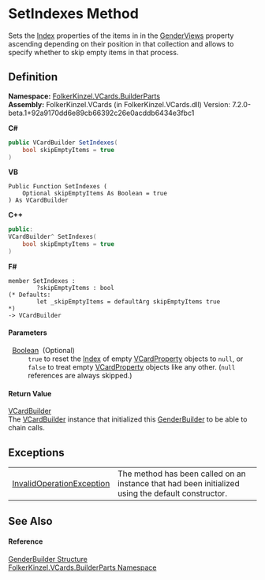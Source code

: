 # SetIndexes Method


Sets the <a href="70c82664-4c95-c20f-f819-7fba4087eead.md">Index</a> properties of the items in in the <a href="b3545d4e-d8e7-ae7b-4a5c-65ca19e48d69.md">GenderViews</a> property ascending depending on their position in that collection and allows to specify whether to skip empty items in that process.



## Definition
**Namespace:** <a href="30716183-7f69-ceb8-b5fe-4d9f23e7fd2b.md">FolkerKinzel.VCards.BuilderParts</a>  
**Assembly:** FolkerKinzel.VCards (in FolkerKinzel.VCards.dll) Version: 7.2.0-beta.1+92a9170dd6e89cb66392c26e0acddb6434e3fbc1

**C#**
``` C#
public VCardBuilder SetIndexes(
	bool skipEmptyItems = true
)
```
**VB**
``` VB
Public Function SetIndexes ( 
	Optional skipEmptyItems As Boolean = true
) As VCardBuilder
```
**C++**
``` C++
public:
VCardBuilder^ SetIndexes(
	bool skipEmptyItems = true
)
```
**F#**
``` F#
member SetIndexes : 
        ?skipEmptyItems : bool 
(* Defaults:
        let _skipEmptyItems = defaultArg skipEmptyItems true
*)
-> VCardBuilder 
```



#### Parameters
<dl><dt>  <a href="https://learn.microsoft.com/dotnet/api/system.boolean" target="_blank" rel="noopener noreferrer">Boolean</a>  (Optional)</dt><dd><code>true</code> to reset the <a href="70c82664-4c95-c20f-f819-7fba4087eead.md">Index</a> of empty <a href="e1395eb9-792c-c4d8-ee22-97939a91c58e.md">VCardProperty</a> objects to <code>null</code>, or <code>false</code> to treat empty <a href="e1395eb9-792c-c4d8-ee22-97939a91c58e.md">VCardProperty</a> objects like any other. (<code>null</code> references are always skipped.)</dd></dl>

#### Return Value
<a href="4254b25b-c39b-3224-d22e-0072642cabb3.md">VCardBuilder</a>  
The <a href="4254b25b-c39b-3224-d22e-0072642cabb3.md">VCardBuilder</a> instance that initialized this <a href="88475522-6d79-c5cb-b17a-3917be32c65a.md">GenderBuilder</a> to be able to chain calls.

## Exceptions
<table>
<tr>
<td><a href="https://learn.microsoft.com/dotnet/api/system.invalidoperationexception" target="_blank" rel="noopener noreferrer">InvalidOperationException</a></td>
<td>The method has been called on an instance that had been initialized using the default constructor.</td></tr>
</table>

## See Also


#### Reference
<a href="88475522-6d79-c5cb-b17a-3917be32c65a.md">GenderBuilder Structure</a>  
<a href="30716183-7f69-ceb8-b5fe-4d9f23e7fd2b.md">FolkerKinzel.VCards.BuilderParts Namespace</a>  
